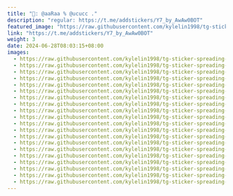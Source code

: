 ```yaml
---
title: "🥤: @aaRaa % @ucucc ."
description: "regular: https://t.me/addstickers/Y7_by_AwAw0BOT"
featured_image: "https://raw.githubusercontent.com/kylelin1998/tg-sticker-spreading-worldwide-images/main/img/bba49b81-1f91-4c0f-b47d-8d3fc2b64a96.jpg"
link: "https://t.me/addstickers/Y7_by_AwAw0BOT"
weight: 3
date: 2024-06-28T08:03:15+08:00
images:
  - https://raw.githubusercontent.com/kylelin1998/tg-sticker-spreading-worldwide-images/main/img/bba49b81-1f91-4c0f-b47d-8d3fc2b64a96.jpg
  - https://raw.githubusercontent.com/kylelin1998/tg-sticker-spreading-worldwide-images/main/img/b5b8e97b-a489-4acb-9658-51fdaed60b4c.jpg
  - https://raw.githubusercontent.com/kylelin1998/tg-sticker-spreading-worldwide-images/main/img/98193e1a-3a01-4376-92e4-43ddf08da05a.jpg
  - https://raw.githubusercontent.com/kylelin1998/tg-sticker-spreading-worldwide-images/main/img/8115f4ad-9a7e-4189-8959-10b418fb8c84.jpg
  - https://raw.githubusercontent.com/kylelin1998/tg-sticker-spreading-worldwide-images/main/img/ea595aa7-32c0-4746-acfb-f053ec1b3926.jpg
  - https://raw.githubusercontent.com/kylelin1998/tg-sticker-spreading-worldwide-images/main/img/f2bd7fdb-964b-4aee-9c7c-e3fc5b5064b5.jpg
  - https://raw.githubusercontent.com/kylelin1998/tg-sticker-spreading-worldwide-images/main/img/238b0c3c-0d1e-49c5-8697-c86e24034ed1.jpg
  - https://raw.githubusercontent.com/kylelin1998/tg-sticker-spreading-worldwide-images/main/img/e53c0319-fe9f-49ad-80a3-0770d1bbe285.jpg
  - https://raw.githubusercontent.com/kylelin1998/tg-sticker-spreading-worldwide-images/main/img/95d7c383-c372-4005-954f-d25fc127e114.jpg
  - https://raw.githubusercontent.com/kylelin1998/tg-sticker-spreading-worldwide-images/main/img/512eec19-da76-4f5b-9e0c-67eeff7ffefb.jpg
  - https://raw.githubusercontent.com/kylelin1998/tg-sticker-spreading-worldwide-images/main/img/d4811da0-136c-4614-a1b3-f54fee1f100c.jpg
  - https://raw.githubusercontent.com/kylelin1998/tg-sticker-spreading-worldwide-images/main/img/06c9eb60-2e2e-4717-8b98-fd46b9a4ad38.jpg
  - https://raw.githubusercontent.com/kylelin1998/tg-sticker-spreading-worldwide-images/main/img/216979fe-44b6-46ff-b721-4ed555e1e9e8.jpg
  - https://raw.githubusercontent.com/kylelin1998/tg-sticker-spreading-worldwide-images/main/img/de5d4634-fdb8-4bd5-88ce-b54d7d6b8a6c.jpg
  - https://raw.githubusercontent.com/kylelin1998/tg-sticker-spreading-worldwide-images/main/img/3a8d1c68-d981-4dd5-b170-63524f7ccd12.jpg
  - https://raw.githubusercontent.com/kylelin1998/tg-sticker-spreading-worldwide-images/main/img/2e820f02-8a0b-436a-8622-4068232baa6c.jpg
  - https://raw.githubusercontent.com/kylelin1998/tg-sticker-spreading-worldwide-images/main/img/6c61eb37-97c4-484a-a83b-ae5a2634b7a0.jpg
  - https://raw.githubusercontent.com/kylelin1998/tg-sticker-spreading-worldwide-images/main/img/2c361606-5945-451c-a7f1-232fbbbf2a09.jpg
  - https://raw.githubusercontent.com/kylelin1998/tg-sticker-spreading-worldwide-images/main/img/df5beeba-71a4-420f-ad9a-03fc01b5a9fb.jpg
  - https://raw.githubusercontent.com/kylelin1998/tg-sticker-spreading-worldwide-images/main/img/65929b01-8249-4c93-b95f-88d7f728cfa1.jpg
---
```

